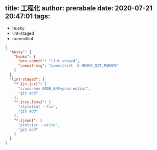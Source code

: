 title: 工程化
author: prerabale
date: 2020-07-21 20:47:01
tags:
---
* husky
* lint-staged
* commitlint

```json
{
  "husky": {
    "hooks": {
      "pre-commit": "lint-staged",
      "commit-msg": "commitlint -E HUSKY_GIT_PARAMS"
    }
  },
  "lint-staged": {
    "*.{js,jsx}": [
      "cross-env NODE_ENV=prod eslint",
      "git add"
    ],
    "*.{css,less}": [
      "stylelint --fix",
      "git add"
    ],
    "*.{json}": [
      "prettier --write",
      "git add"
    ]
  }
}
```